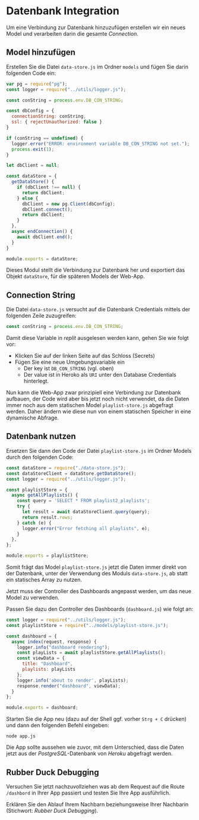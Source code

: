 # Datenbank Integration

Um eine Verbindung zur Datenbank hinzuzufügen erstellen wir ein neues Model und verarbeiten darin die gesamte *Connection*.

## Model hinzufügen

Erstellen Sie die Datei `data-store.js` im Ordner `models` und fügen Sie darin folgenden Code ein:

```js
var pg = require("pg");
const logger = require("../utils/logger.js");

const conString = process.env.DB_CON_STRING;

const dbConfig = {
  connectionString: conString,
  ssl: { rejectUnauthorized: false }
}

if (conString == undefined) {
  logger.error("ERROR: environment variable DB_CON_STRING not set.");
  process.exit(1);
}

let dbClient = null;

const dataStore = {
  getDataStore() {
    if (dbClient !== null) {
      return dbClient;
    } else {
      dbClient = new pg.Client(dbConfig);
      dbClient.connect();
      return dbClient;
    }
  },
  async endConnection() {
    await dbClient.end();
  }
}

module.exports = dataStore;
```

Dieses Modul stellt die Verbindung zur Datenbank her und exportiert das Objekt `dataStore`, für die späteren Models der Web-App.

## Connection String

Die Datei `data-store.js` versucht auf die Datenbank Credentials mittels der folgenden Zeile zuzugreifen:

```js
const conString = process.env.DB_CON_STRING;
```

Damit diese Variable in *replit* ausgelesen werden kann, gehen Sie wie folgt vor:

* Klicken Sie auf der linken Seite auf das Schloss (Secrets)
* Fügen Sie eine neue Umgebungsvariable ein
  * Der key ist `DB_CON_STRING` (vgl. oben)
  * Der value ist in Heroko als `URI` unter den Database Credentials hinterlegt.

Nun kann die Web-App zwar prinzipiell eine Verbindung zur Datenbank aufbauen, der Code wird aber bis jetzt noch nicht verwendet, da die Daten immer noch aus dem statischen Model `playlist-store.js` abgefragt werden. Daher ändern wie diese nun von einem statischen Speicher in eine dynamische Abfrage.

## Datenbank nutzen

Ersetzen Sie dann den Code der Datei `playlist-store.js` im Ordner Models durch den folgenden Code:

```js
const dataStore = require("./data-store.js");
const dataStoreClient = dataStore.getDataStore();
const logger = require("../utils/logger.js");

const playlistStore = {
  async getAllPlaylists() {
    const query = 'SELECT * FROM playlist2_playlists';
    try {
      let result = await dataStoreClient.query(query);
      return result.rows;
    } catch (e) {
      logger.error("Error fetching all playlists", e);
    }
  },
};

module.exports = playlistStore;
```

Somit frägt das Model `playlist-store.js` jetzt die Daten immer direkt von der Datenbank, unter der Verwendung des Moduls `data-store.js`, ab statt ein statisches Array zu nutzen.

Jetzt muss der Controller des Dashboards angepasst werden, um das neue Model zu verwenden.

Passen Sie dazu den Controller des Dashboards (`dashboard.js`) wie folgt an:

```js
const logger = require("../utils/logger.js");
const playlistStore = require("../models/playlist-store.js");

const dashboard = {
  async index(request, response) {
    logger.info("dashboard rendering");
    const playLists = await playlistStore.getAllPlaylists();
    const viewData = {
      title: "Dashboard",
      playlists: playLists
    };
    logger.info('about to render', playLists);
    response.render("dashboard", viewData);
  }
};

module.exports = dashboard;
```

Starten Sie die App neu (dazu auf der Shell ggf. vorher `Strg + C` drücken) und dann den folgenden Befehl eingeben:

```shell
node app.js
```

Die App sollte aussehen wie zuvor, mit dem Unterschied, dass die Daten jetzt aus der *PostgreSQL*-Datenbank von *Heroku* abgefragt werden.

## Rubber Duck Debugging

Versuchen Sie jetzt nachzuvollziehen was ab dem Request auf die Route `/dashbord` in Ihrer App passiert und testen Sie Ihre App ausführlich.

Erklären Sie den Ablauf Ihrem Nachbarn beziehungsweise Ihrer Nachbarin (Stichwort: *Rubber Duck Debugging*).
